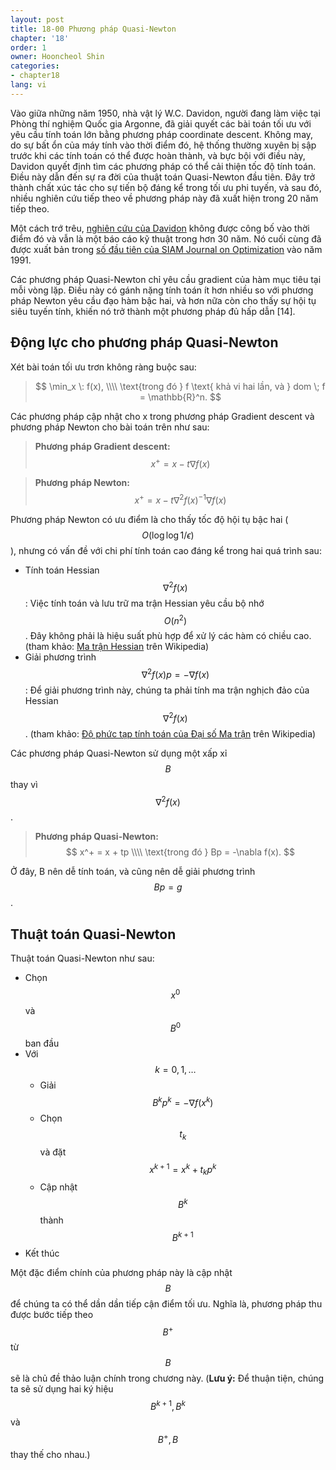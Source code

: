 ```yaml
---
layout: post
title: 18-00 Phương pháp Quasi-Newton
chapter: '18'
order: 1
owner: Hooncheol Shin
categories:
- chapter18
lang: vi
---
```


Vào giữa những năm 1950, nhà vật lý W.C. Davidon, người đang làm việc tại Phòng thí nghiệm Quốc gia Argonne, đã giải quyết các bài toán tối ưu với yêu cầu tính toán lớn bằng phương pháp coordinate descent. Không may, do sự bất ổn của máy tính vào thời điểm đó, hệ thống thường xuyên bị sập trước khi các tính toán có thể được hoàn thành, và bực bội với điều này, Davidon quyết định tìm các phương pháp có thể cải thiện tốc độ tính toán. Điều này dẫn đến sự ra đời của thuật toán Quasi-Newton đầu tiên. Đây trở thành chất xúc tác cho sự tiến bộ đáng kể trong tối ưu phi tuyến, và sau đó, nhiều nghiên cứu tiếp theo về phương pháp này đã xuất hiện trong 20 năm tiếp theo.

Một cách trớ trêu, [nghiên cứu của Davidon](http://www.math.mcgill.ca/dstephens/680/Papers/Davidon91.pdf) không được công bố vào thời điểm đó và vẫn là một báo cáo kỹ thuật trong hơn 30 năm. Nó cuối cùng đã được xuất bản trong [số đầu tiên của SIAM Journal on Optimization](https://epubs.siam.org/toc/sjope8/1/1) vào năm 1991.

Các phương pháp Quasi-Newton chỉ yêu cầu gradient của hàm mục tiêu tại mỗi vòng lặp. Điều này có gánh nặng tính toán ít hơn nhiều so với phương pháp Newton yêu cầu đạo hàm bậc hai, và hơn nữa còn cho thấy sự hội tụ siêu tuyến tính, khiến nó trở thành một phương pháp đủ hấp dẫn [14]. 

## Động lực cho phương pháp Quasi-Newton

Xét bài toán tối ưu trơn không ràng buộc sau:
> $$
> \min_x \: f(x), \\\\
> \text{trong đó } f \text{ khả vi hai lần, và } dom \; f = \mathbb{R}^n.
> $$

Các phương pháp cập nhật cho x trong phương pháp Gradient descent và phương pháp Newton cho bài toán trên như sau:
>**Phương pháp Gradient descent:**
>$$
>x^+ = x - t \nabla f(x)
>$$

>**Phương pháp Newton:**
>$$
>x^+ = x - t \nabla^2 f(x)^{-1} \nabla f(x)
>$$

Phương pháp Newton có ưu điểm là cho thấy tốc độ hội tụ bậc hai ($$O(\log \log 1/ \epsilon)$$), nhưng có vấn đề với chi phí tính toán cao đáng kể trong hai quá trình sau: 

* Tính toán Hessian $$\nabla^2 f(x)$$: Việc tính toán và lưu trữ ma trận Hessian yêu cầu bộ nhớ $$O(n^2)$$. Đây không phải là hiệu suất phù hợp để xử lý các hàm có chiều cao. (tham khảo: [Ma trận Hessian](https://en.wikipedia.org/wiki/Hessian_matrix#Use_in_optimization) trên Wikipedia)
* Giải phương trình $$\nabla^2 f(x) p = -\nabla f(x)$$: Để giải phương trình này, chúng ta phải tính ma trận nghịch đảo của Hessian $$\nabla^2 f(x)$$. (tham khảo: [Độ phức tạp tính toán của Đại số Ma trận](https://en.wikipedia.org/wiki/Computational_complexity_of_mathematical_operations#Matrix_algebra) trên Wikipedia)

Các phương pháp Quasi-Newton sử dụng một xấp xỉ $$B$$ thay vì $$\nabla^2 f(x)$$.
>**Phương pháp Quasi-Newton:**
>$$
>x^+ = x + tp \\\\
>\text{trong đó } Bp = -\nabla f(x).
>$$

Ở đây, B nên dễ tính toán, và cũng nên dễ giải phương trình $$Bp = g$$. 

## Thuật toán Quasi-Newton
Thuật toán Quasi-Newton như sau:

* Chọn $$x^0$$ và $$B^0$$ ban đầu
* Với $$k = 0, 1, \dots$$
    * Giải $$B^k p^k = - \nabla f(x^k)$$
    * Chọn $$t_k$$ và đặt $$x^{k+1} = x^{k} + t_k p^k$$
    * Cập nhật $$B^k$$ thành $$B^{k+1}$$
* Kết thúc

Một đặc điểm chính của phương pháp này là cập nhật $$B$$ để chúng ta có thể dần dần tiếp cận điểm tối ưu. Nghĩa là, phương pháp thu được bước tiếp theo $$B^+$$ từ $$B$$ sẽ là chủ đề thảo luận chính trong chương này. (**Lưu ý:** Để thuận tiện, chúng ta sẽ sử dụng hai ký hiệu $$B^{k+1}, B^k$$ và $$B^+, B$$ thay thế cho nhau.)